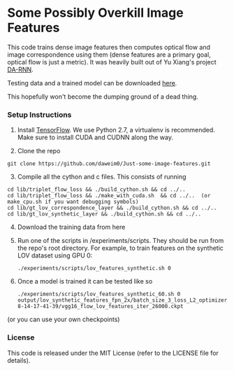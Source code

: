 # Some Possibly Overkill Image Features

This code trains dense image features then computes optical flow and image correspondence using them (dense features are a primary goal, optical flow is just a metric). It was heavily built out of Yu Xiang's project [DA-RNN](https://github.com/yuxng/DA-RNN).

Testing data and a trained model can be downloaded [here](https://drive.google.com/file/d/0B0ANYo6Rw6Jxci04WC1lZWFlOG8/view?usp=sharing).

This hopefully won't become the dumping ground of a dead thing.

### Setup Instructions

1. Install [TensorFlow](https://www.tensorflow.org/get_started/os_setup). We use Python 2.7, a virtualenv is recommended. Make sure to install CUDA and CUDNN along the way.

2. Clone the repo
```Shell
git clone https://github.com/daweim0/Just-some-image-features.git
```

3. Compile all the cython and c files. This consists of running
```Shell
cd lib/triplet_flow_loss && ./build_cython.sh && cd ../..
cd lib/triplet_flow_loss && ./make_with_cuda.sh  && cd ../..  (or make_cpu.sh if you want debugging symbols)
cd lib/gt_lov_correspondence_layer && ./build_cython.sh && cd ../..
cd lib/gt_lov_synthetic_layer && ./build_cython.sh && cd ../..
```

4. Download the training data from here

5. Run one of the scripts in /experiments/scripts. They should be run from the repo's root directory. For example, to train features on the synthetic LOV dataset using GPU 0:
    ```Shell
    ./experiments/scripts/lov_features_synthetic.sh 0
    ```

6. Once a model is trained it can be tested like so
    ```Shell
    ./experiments/scripts/lov_features_synthetic_60.sh 0 output/lov_synthetic_features_fpn_2x/batch_size_3_loss_L2_optimizer_ADAM_network_net_labeled_fpn_fixed_2017-8-14-17-41-39/vgg16_flow_lov_features_iter_26000.ckpt
    ```
  (or you can use your own checkpoints)

### License

This code is released under the MIT License (refer to the LICENSE file for details).
